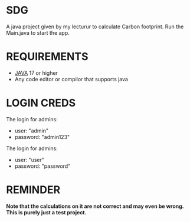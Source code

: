 # SDG
A java project given by my lecturur to calculate Carbon footprint.
Run the Main.java to start the app.

# REQUIREMENTS
- [JAVA](https://www.oracle.com/java/technologies/downloads/) 17 or higher
- Any code editor or compilor that supports java

# LOGIN CREDS
The login for admins:

- user: "admin"
- password: "admin123"

The login for admins:

- user: "user"
- password: "password"


# REMINDER
**Note that the calculations on it are not correct and may even be wrong. This is purely just a test project.**
